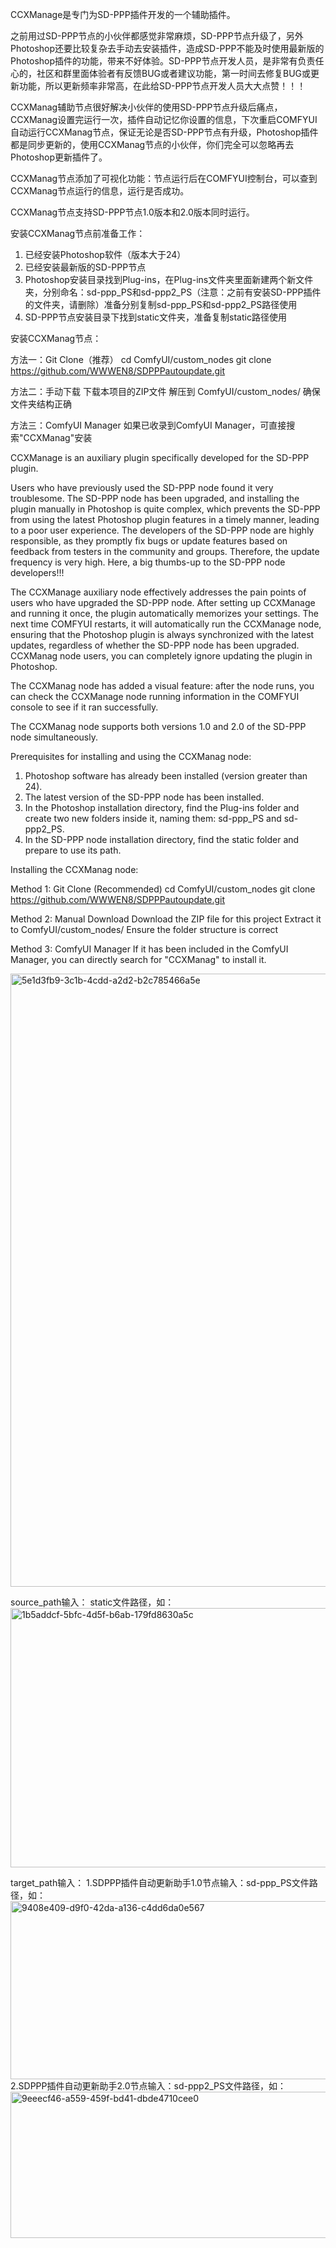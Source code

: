 CCXManage是专门为SD-PPP插件开发的一个辅助插件。

之前用过SD-PPP节点的小伙伴都感觉非常麻烦，SD-PPP节点升级了，另外Photoshop还要比较复杂去手动去安装插件，造成SD-PPP不能及时使用最新版的Photoshop插件的功能，带来不好体验。SD-PPP节点开发人员，是非常有负责任心的，社区和群里面体验者有反馈BUG或者建议功能，第一时间去修复BUG或更新功能，所以更新频率非常高，在此给SD-PPP节点开发人员大大点赞！！！

CCXManag辅助节点很好解决小伙伴的使用SD-PPP节点升级后痛点，CCXManag设置完运行一次，插件自动记忆你设置的信息，下次重启COMFYUI自动运行CCXManag节点，保证无论是否SD-PPP节点有升级，Photoshop插件都是同步更新的，使用CCXManag节点的小伙伴，你们完全可以忽略再去Photoshop更新插件了。

CCXManag节点添加了可视化功能：节点运行后在COMFYUI控制台，可以查到CCXManag节点运行的信息，运行是否成功。

CCXManag节点支持SD-PPP节点1.0版本和2.0版本同时运行。

安装CCXManag节点前准备工作：
1. 已经安装Photoshop软件（版本大于24）
2. 已经安装最新版的SD-PPP节点
3. Photoshop安装目录找到Plug-ins，在Plug-ins文件夹里面新建两个新文件夹，分别命名：sd-ppp_PS和sd-ppp2_PS（注意：之前有安装SD-PPP插件的文件夹，请删除）准备分别复制sd-ppp_PS和sd-ppp2_PS路径使用
4. SD-PPP节点安装目录下找到static文件夹，准备复制static路径使用

安装CCXManag节点：

方法一：Git Clone（推荐）
cd ComfyUI/custom_nodes
git clone https://github.com/WWWEN8/SDPPPautoupdate.git

方法二：手动下载
下载本项目的ZIP文件
解压到 ComfyUI/custom_nodes/
确保文件夹结构正确

方法三：ComfyUI Manager
如果已收录到ComfyUI Manager，可直接搜索"CCXManag"安装

CCXManage is an auxiliary plugin specifically developed for the SD-PPP plugin.

Users who have previously used the SD-PPP node found it very troublesome. The SD-PPP node has been upgraded, and installing the plugin manually in Photoshop is quite complex, which prevents the SD-PPP from using the latest Photoshop plugin features in a timely manner, leading to a poor user experience. The developers of the SD-PPP node are highly responsible, as they promptly fix bugs or update features based on feedback from testers in the community and groups. Therefore, the update frequency is very high. Here, a big thumbs-up to the SD-PPP node developers!!!

The CCXManage auxiliary node effectively addresses the pain points of users who have upgraded the SD-PPP node. After setting up CCXManage and running it once, the plugin automatically memorizes your settings. The next time COMFYUI restarts, it will automatically run the CCXManage node, ensuring that the Photoshop plugin is always synchronized with the latest updates, regardless of whether the SD-PPP node has been upgraded. CCXManag node users, you can completely ignore updating the plugin in Photoshop.

The CCXManag node has added a visual feature: after the node runs, you can check the CCXManage node running information in the COMFYUI console to see if it ran successfully.

The CCXManag node supports both versions 1.0 and 2.0 of the SD-PPP node simultaneously.

Prerequisites for installing and using the CCXManag node:
1. Photoshop software has already been installed (version greater than 24).
2. The latest version of the SD-PPP node has been installed.
3. In the Photoshop installation directory, find the Plug-ins folder and create two new folders inside it, naming them: sd-ppp_PS and sd-ppp2_PS.
4. In the SD-PPP node installation directory, find the static folder and prepare to use its path.

Installing the CCXManag node:

Method 1: Git Clone (Recommended)
cd ComfyUI/custom_nodes
git clone https://github.com/WWWEN8/SDPPPautoupdate.git

Method 2: Manual Download
Download the ZIP file for this project
Extract it to ComfyUI/custom_nodes/
Ensure the folder structure is correct

Method 3: ComfyUI Manager
If it has been included in the ComfyUI Manager, you can directly search for "CCXManag" to install it.

<img width="1388" height="981" alt="5e1d3fb9-3c1b-4cdd-a2d2-b2c785466a5e" src="https://github.com/user-attachments/assets/843c6343-9f2b-418e-9f31-2de4137bf57f" />

source_path输入：
static文件路径，如：
<img width="1069" height="415" alt="1b5addcf-5bfc-4d5f-b6ab-179fd8630a5c" src="https://github.com/user-attachments/assets/7eb154f7-2a55-4f10-87ff-3146d83a2036" />

target_path输入：
1.SDPPP插件自动更新助手1.0节点输入：sd-ppp_PS文件路径，如：
<img width="700" height="285" alt="9408e409-d9f0-42da-a136-c4dd6da0e567" src="https://github.com/user-attachments/assets/0fc25307-fbf0-4ff8-93b5-05f71a1c1cd7" />
2.SDPPP插件自动更新助手2.0节点输入：sd-ppp2_PS文件路径，如：
<img width="745" height="234" alt="9eeecf46-a559-459f-bd41-dbde4710cee0" src="https://github.com/user-attachments/assets/853c2302-e414-4dc4-85cf-519b98144d6c" />



